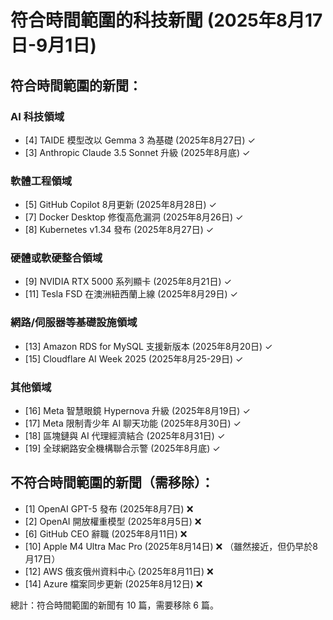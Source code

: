 # 符合時間範圍的科技新聞 (2025年8月17日-9月1日)

## 符合時間範圍的新聞：

### AI 科技領域
- [4] TAIDE 模型改以 Gemma 3 為基礎 (2025年8月27日) ✓
- [3] Anthropic Claude 3.5 Sonnet 升級 (2025年8月底) ✓

### 軟體工程領域
- [5] GitHub Copilot 8月更新 (2025年8月28日) ✓
- [7] Docker Desktop 修復高危漏洞 (2025年8月26日) ✓
- [8] Kubernetes v1.34 發布 (2025年8月27日) ✓

### 硬體或軟硬整合領域
- [9] NVIDIA RTX 5000 系列顯卡 (2025年8月21日) ✓
- [11] Tesla FSD 在澳洲紐西蘭上線 (2025年8月29日) ✓

### 網路/伺服器等基礎設施領域
- [13] Amazon RDS for MySQL 支援新版本 (2025年8月20日) ✓
- [15] Cloudflare AI Week 2025 (2025年8月25-29日) ✓

### 其他領域
- [16] Meta 智慧眼鏡 Hypernova 升級 (2025年8月19日) ✓
- [17] Meta 限制青少年 AI 聊天功能 (2025年8月30日) ✓
- [18] 區塊鏈與 AI 代理經濟結合 (2025年8月31日) ✓
- [19] 全球網路安全機構聯合示警 (2025年8月底) ✓

## 不符合時間範圍的新聞（需移除）：

- [1] OpenAI GPT-5 發布 (2025年8月7日) ❌
- [2] OpenAI 開放權重模型 (2025年8月5日) ❌
- [6] GitHub CEO 辭職 (2025年8月11日) ❌
- [10] Apple M4 Ultra Mac Pro (2025年8月14日) ❌ （雖然接近，但仍早於8月17日）
- [12] AWS 俄亥俄州資料中心 (2025年8月11日) ❌
- [14] Azure 檔案同步更新 (2025年8月12日) ❌

總計：符合時間範圍的新聞有 10 篇，需要移除 6 篇。

